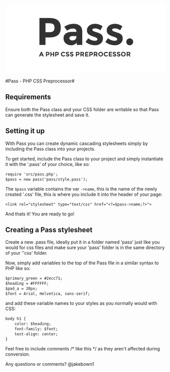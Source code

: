<center><img src="./assets/logo.png"></center>

#Pass - PHP CSS Preprocessor#

## Requirements ##

Ensure both the Pass class and your CSS folder are writable so that Pass can generate the stylesheet and save it.

## Setting it up ##
With Pass you can create dynamic cascading stylesheets simply by including the Pass class into your projects.

To get started, include the Pass class to your project and simply instantiate it with the '.pass' of your choice, like so: 

```
require 'src/pass.php';
$pass = new pass('pass/style.pass');
```

The `$pass` variable contains the var `->name`, this is the name of the newly created '.css' file, this is where you include it into the header of your page: 

```
<link rel="stylesheet" type="text/css" href="<?=$pass->name;?>">
```

And thats it! You are ready to go!

## Creating a Pass stylesheet ##

Create a new .pass file, ideally put it in a folder named 'pass' just like you would for css files and make sure your 'pass' folder is in the same directory of your ''css' folder. 

Now, simply add variables to the top of the Pass file in a similar syntax to PHP like so:

```
$primary_green = #2ecc71;
$heading = #FFFFFF;
$pad_a = 20px;
$font = Arial, Helvetica, sans-serif;
```

and add these variable names to your styles as you normally would with CSS: 

```
body h1 {
	color: $heading;
	font-family: $font;
	text-align: center;
}
```
Feel free to include comments /* like this */ as they aren't affected during conversion.

Any questions or comments? @jakebown1
